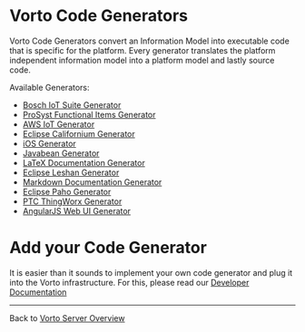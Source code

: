 # Vorto Code Generators

Vorto Code Generators convert an Information Model into executable code that is specific for the platform. Every generator translates the platform independent information model into a platform model and lastly source code. 

Available Generators:

 - [Bosch IoT Suite Generator](org.eclipse.vorto.codegen.bosch.things/Readme.md)
 - [ProSyst Functional Items Generator](org.eclipse.vorto.codegen.prosystfi/Readme.md)
 - [AWS IoT Generator](org.eclipse.vorto.codegen.aws/Readme.md)
 - [Eclipse Californium Generator](org.eclipse.vorto.codegen.coap/Readme.md)
 - [iOS Generator](org.eclipse.vorto.codegen.ios/Readme.md)
 - [Javabean Generator](org.eclipse.vorto.codegen.javabean/Readme.md)
 - [LaTeX Documentation Generator](org.eclipse.vorto.codegen.latex/Readme.md)
 - [Eclipse Leshan Generator](org.eclipse.vorto.codegen.lwm2m/Readme.md)
 - [Markdown Documentation Generator](org.eclipse.vorto.codegen.markdown/Readme.md)
 - [Eclipse Paho Generator](org.eclipse.vorto.codegen.mqtt/Readme.md)
 - [PTC ThingWorx Generator](org.eclipse.vorto.codegen.thingworx/Readme.md)
 - [AngularJS Web UI Generator](org.eclipse.vorto.codegen.webui/Readme.md)
 

# Add your Code Generator

It is easier than it sounds to implement your own code generator and plug it into the Vorto infrastructure. For this, please read our [Developer Documentation](http://www.eclipse.org/vorto/documentation/developer-api/codegenerator-implementation.html) 


----------
Back to [Vorto Server Overview](../Readme.md)